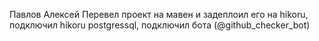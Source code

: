 Павлов Алексей
Перевел проект на мавен и задеплоил его на hikoru, подключил hikoru postgressql, подключил бота (@github_checker_bot)
